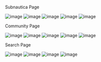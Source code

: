 Subnautica Page

![image](https://github.com/user-attachments/assets/0fe440ee-dd8b-4d0e-82ad-21a835967ab6)
![image](https://github.com/user-attachments/assets/71a98090-feda-41d1-a8b4-9667860b7230)
![image](https://github.com/user-attachments/assets/d5d9effb-b258-4047-bfbb-efc1856e8153)
![image](https://github.com/user-attachments/assets/1762c647-57f8-4aef-968a-a5dbabf53a9c)
![image](https://github.com/user-attachments/assets/52e74cc4-4c74-42dc-ab51-718338c5949e)

Community Page

![image](https://github.com/user-attachments/assets/5e830f6b-0702-4d7c-acc1-b8f0926761b9)
![image](https://github.com/user-attachments/assets/a4717ea2-682d-495b-9859-3afadd1aaa3a)
![image](https://github.com/user-attachments/assets/6994c9ae-ab73-4f19-936c-cc2d1fe26558)
![image](https://github.com/user-attachments/assets/4ad99cae-943d-4936-980d-e409c5fbb7f8)
![image](https://github.com/user-attachments/assets/e4e703c5-c86b-4640-bbeb-144eb69a03a0)

Search Page

![image](https://github.com/user-attachments/assets/53ed20f9-5264-409f-82db-10ec906bb178)
![image](https://github.com/user-attachments/assets/8819c9b8-525e-43a7-af2d-d1490dc53e32)
![image](https://github.com/user-attachments/assets/d3a2d7fe-af85-4c27-bcc6-3aad483471f5)
![image](https://github.com/user-attachments/assets/0abb95a3-20fe-4881-80c2-7cb4ac080c00)

